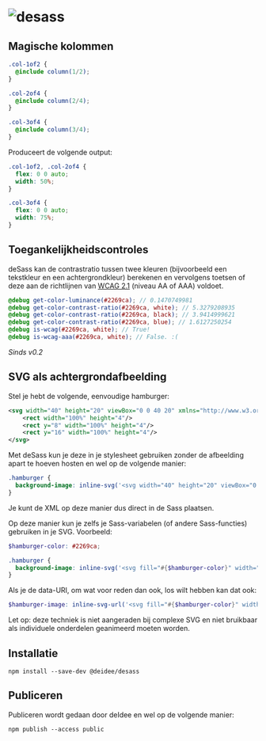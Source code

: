# ![desass](https://deidee.com/logo.svg?str=deSass)

## Magische kolommen

```SCSS
.col-1of2 {
  @include column(1/2);
}

.col-2of4 {
  @include column(2/4);
}

.col-3of4 {
  @include column(3/4);
}
```

Produceert de volgende output:

```CSS
.col-1of2, .col-2of4 {
  flex: 0 0 auto;
  width: 50%;
}

.col-3of4 {
  flex: 0 0 auto;
  width: 75%;
}
```

## Toegankelijkheidscontroles

deSass kan de contrastratio tussen twee kleuren (bijvoorbeeld een tekstkleur en een achtergrondkleur) berekenen en vervolgens toetsen of deze aan de richtlijnen van [WCAG 2.1](https://www.w3.org/TR/WCAG21/) (niveau AA of AAA) voldoet.

```scss
@debug get-color-luminance(#2269ca); // 0.1470749981
@debug get-color-contrast-ratio(#2269ca, white); // 5.3279208935
@debug get-color-contrast-ratio(#2269ca, black); // 3.9414999621
@debug get-color-contrast-ratio(#2269ca, blue); // 1.6127250254
@debug is-wcag(#2269ca, white); // True!
@debug is-wcag-aaa(#2269ca, white); // False. :(
```

_Sinds v0.2_

## SVG als achtergrondafbeelding

Stel je hebt de volgende, eenvoudige hamburger:

```svg
<svg width="40" height="20" viewBox="0 0 40 20" xmlns="http://www.w3.org/2000/svg">
    <rect width="100%" height="4"/>
    <rect y="8" width="100%" height="4"/>
    <rect y="16" width="100%" height="4"/>
</svg>
```

Met deSass kun je deze in je stylesheet gebruiken zonder de afbeelding apart te hoeven hosten en wel op de volgende manier:

```scss
.hamburger {
  background-image: inline-svg('<svg width="40" height="20" viewBox="0 0 40 20" xmlns="http://www.w3.org/2000/svg"><rect width="100%" height="4"/><rect y="8" width="100%" height="4"/><rect y="16" width="100%" height="4"/></svg>');
}
```

Je kunt de XML op deze manier dus direct in de Sass plaatsen.

Op deze manier kun je zelfs je Sass-variabelen (of andere Sass-functies) gebruiken in je SVG. Voorbeeld:

```scss
$hamburger-color: #2269ca;

.hamburger {
  background-image: inline-svg('<svg fill="#{$hamburger-color}" width="40" height="20" viewBox="0 0 40 20" xmlns="http://www.w3.org/2000/svg"><rect width="100%" height="4"/><rect y="8" width="100%" height="4"/><rect y="16" width="100%" height="4"/></svg>');
}
```
Als je de data-URI, om wat voor reden dan ook, los wilt hebben kan dat ook:

```scss
$hamburger-image: inline-svg-url('<svg fill="#{$hamburger-color}" width="40" height="20" viewBox="0 0 40 20" xmlns="http://www.w3.org/2000/svg"><rect width="100%" height="4"/><rect y="8" width="100%" height="4"/><rect y="16" width="100%" height="4"/></svg>');
```

Let op: deze techniek is niet aangeraden bij complexe SVG en niet bruikbaar als individuele onderdelen geanimeerd moeten worden.

## Installatie

```shell
npm install --save-dev @deidee/desass
```

## Publiceren

Publiceren wordt gedaan door deIdee en wel op de volgende manier:

```shell
npm publish --access public
```

